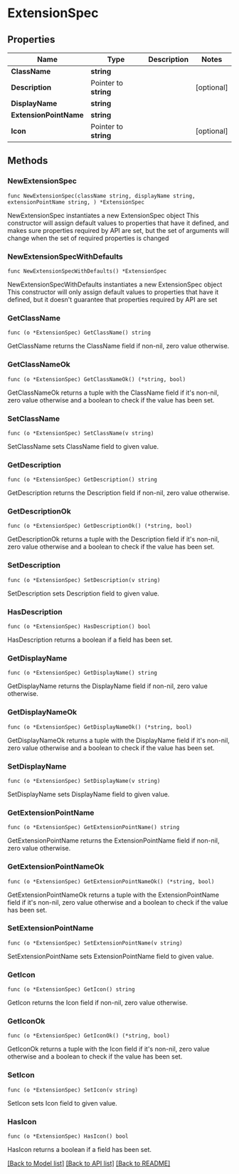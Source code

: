 # ExtensionSpec

## Properties

Name | Type | Description | Notes
------------ | ------------- | ------------- | -------------
**ClassName** | **string** |  | 
**Description** | Pointer to **string** |  | [optional] 
**DisplayName** | **string** |  | 
**ExtensionPointName** | **string** |  | 
**Icon** | Pointer to **string** |  | [optional] 

## Methods

### NewExtensionSpec

`func NewExtensionSpec(className string, displayName string, extensionPointName string, ) *ExtensionSpec`

NewExtensionSpec instantiates a new ExtensionSpec object
This constructor will assign default values to properties that have it defined,
and makes sure properties required by API are set, but the set of arguments
will change when the set of required properties is changed

### NewExtensionSpecWithDefaults

`func NewExtensionSpecWithDefaults() *ExtensionSpec`

NewExtensionSpecWithDefaults instantiates a new ExtensionSpec object
This constructor will only assign default values to properties that have it defined,
but it doesn't guarantee that properties required by API are set

### GetClassName

`func (o *ExtensionSpec) GetClassName() string`

GetClassName returns the ClassName field if non-nil, zero value otherwise.

### GetClassNameOk

`func (o *ExtensionSpec) GetClassNameOk() (*string, bool)`

GetClassNameOk returns a tuple with the ClassName field if it's non-nil, zero value otherwise
and a boolean to check if the value has been set.

### SetClassName

`func (o *ExtensionSpec) SetClassName(v string)`

SetClassName sets ClassName field to given value.


### GetDescription

`func (o *ExtensionSpec) GetDescription() string`

GetDescription returns the Description field if non-nil, zero value otherwise.

### GetDescriptionOk

`func (o *ExtensionSpec) GetDescriptionOk() (*string, bool)`

GetDescriptionOk returns a tuple with the Description field if it's non-nil, zero value otherwise
and a boolean to check if the value has been set.

### SetDescription

`func (o *ExtensionSpec) SetDescription(v string)`

SetDescription sets Description field to given value.

### HasDescription

`func (o *ExtensionSpec) HasDescription() bool`

HasDescription returns a boolean if a field has been set.

### GetDisplayName

`func (o *ExtensionSpec) GetDisplayName() string`

GetDisplayName returns the DisplayName field if non-nil, zero value otherwise.

### GetDisplayNameOk

`func (o *ExtensionSpec) GetDisplayNameOk() (*string, bool)`

GetDisplayNameOk returns a tuple with the DisplayName field if it's non-nil, zero value otherwise
and a boolean to check if the value has been set.

### SetDisplayName

`func (o *ExtensionSpec) SetDisplayName(v string)`

SetDisplayName sets DisplayName field to given value.


### GetExtensionPointName

`func (o *ExtensionSpec) GetExtensionPointName() string`

GetExtensionPointName returns the ExtensionPointName field if non-nil, zero value otherwise.

### GetExtensionPointNameOk

`func (o *ExtensionSpec) GetExtensionPointNameOk() (*string, bool)`

GetExtensionPointNameOk returns a tuple with the ExtensionPointName field if it's non-nil, zero value otherwise
and a boolean to check if the value has been set.

### SetExtensionPointName

`func (o *ExtensionSpec) SetExtensionPointName(v string)`

SetExtensionPointName sets ExtensionPointName field to given value.


### GetIcon

`func (o *ExtensionSpec) GetIcon() string`

GetIcon returns the Icon field if non-nil, zero value otherwise.

### GetIconOk

`func (o *ExtensionSpec) GetIconOk() (*string, bool)`

GetIconOk returns a tuple with the Icon field if it's non-nil, zero value otherwise
and a boolean to check if the value has been set.

### SetIcon

`func (o *ExtensionSpec) SetIcon(v string)`

SetIcon sets Icon field to given value.

### HasIcon

`func (o *ExtensionSpec) HasIcon() bool`

HasIcon returns a boolean if a field has been set.


[[Back to Model list]](../README.md#documentation-for-models) [[Back to API list]](../README.md#documentation-for-api-endpoints) [[Back to README]](../README.md)


